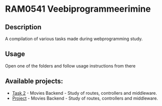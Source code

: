 # RAM0541 Veebiprogrammeerimine
 
## Description
A compilation of various tasks made during webprogramming study.
## Usage
Open one of the folders and follow usage instructions from there
## Available projects:
 - [Task 2](https://github.com/deljatintsuk/RAM0541-Veebiprogrammeerimine/tree/main/Backend_movies) - Movies Backend - Study of routes, controllers and middleware.
 - [Project](https://github.com/deljatintsuk/RAM0541-Veebiprogrammeerimine/tree/main/Projekt) - Movies Backend - Study of routes, controllers and middleware.
